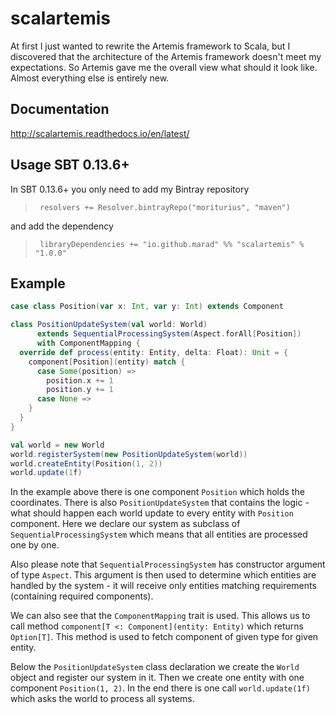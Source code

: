 # scalartemis

At first I just wanted to rewrite the Artemis framework to Scala, but I discovered that the architecture of
the Artemis framework doesn't meet my expectations. So Artemis gave me the overall view what should it
look like. Almost everything else is entirely new.

## Documentation

http://scalartemis.readthedocs.io/en/latest/

## Usage SBT 0.13.6+
In SBT 0.13.6+ you only need to add my Bintray repository

>      resolvers += Resolver.bintrayRepo("moriturius", "maven")

and add the dependency

>      libraryDependencies += "io.github.marad" %% "scalartemis" % "1.0.0"

## Example
```scala
case class Position(var x: Int, var y: Int) extends Component

class PositionUpdateSystem(val world: World)
      extends SequentialProcessingSystem(Aspect.forAll[Position])
      with ComponentMapping {
  override def process(entity: Entity, delta: Float): Unit = {
    component[Position](entity) match {
      case Some(position) =>
        position.x += 1
        position.y += 1
      case None =>
    }
  }
}

val world = new World
world.registerSystem(new PositionUpdateSystem(world))
world.createEntity(Position(1, 2))
world.update(1f)
```

In the example above there is one component `Position` which holds the coordinates. There is also `PositionUpdateSystem` that contains the logic - what should happen each world update to every entity with `Position` component. Here we declare our system as subclass of `SequentialProcessingSystem` which means that all entities are processed one by one.

Also please note that `SequentialProcessingSystem` has constructor argument of type `Aspect`. This argument is then used to determine which entities are handled by the system - it will receive only entities matching requirements (containing required components).

We can also see that the `ComponentMapping` trait is used. This allows us to call method `component[T <: Component](entity: Entity)` which returns `Option[T]`. This method is used to fetch component of given type for given entity.

Below the `PositionUpdateSystem` class declaration we create the `World` object and register our system in it. Then we create one entity with one component `Position(1, 2)`. In the end there is one call `world.update(1f)` which asks the world to process all systems.
